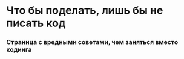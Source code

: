 # Что бы поделать, лишь бы не писать код

### Страница с вредными советами, чем заняться вместо кодинга
